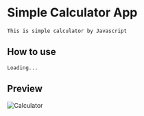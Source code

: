 # Simple Calculator App
    This is simple calculator by Javascript
## How to use
    Loading...
## Preview
![Calculator](https://user-images.githubusercontent.com/69099597/118531159-bae8bd80-b76f-11eb-96ca-acd7828b13dd.JPG)
